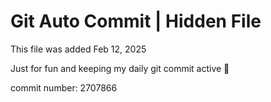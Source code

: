 # Git Auto Commit | Hidden File

This file was added Feb 12, 2025

Just for fun and keeping my daily git commit active 🤪

commit number: 2707866
